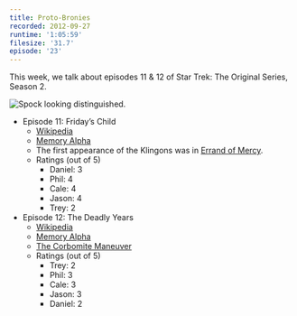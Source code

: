 ```yaml
---
title: Proto-Bronies
recorded: 2012-09-27
runtime: '1:05:59'
filesize: '31.7'
episode: '23'
---
```


This week, we talk about episodes 11 & 12 of Star Trek: The Original Series, Season 2.

![Spock looking distinguished.](https://jawgrind.s3.amazonaws.com/Jawgrind-Episode-23.jpg)

- Episode 11: Friday’s Child
    - [Wikipedia](http://en.wikipedia.org/wiki/Friday%27s_Child_(Star_Trek:_The_Original_Series))
    - [Memory Alpha](http://en.memory-alpha.org/wiki/Friday's_Child_(episode))
    - The first appearance of the Klingons was in [Errand of Mercy](/17).
    - Ratings (out of 5)
        - Daniel: 3
        - Phil: 4
        - Cale: 4
        - Jason: 4
        - Trey: 2
- Episode 12: The Deadly Years
    - [Wikipedia](http://en.wikipedia.org/wiki/The_Deadly_Years)
    - [Memory Alpha](http://en.memory-alpha.org/wiki/The_Deadly_Years_(episode))
    - [The Corbomite Maneuver](/9)
    - Ratings (out of 5)
        - Trey: 2
        - Phil: 3
        - Cale: 3
        - Jason: 3
        - Daniel: 2

